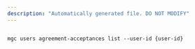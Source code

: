 ```yaml
---
description: "Automatically generated file. DO NOT MODIFY"
---
```


```cli

mgc users agreement-acceptances list --user-id {user-id}

```